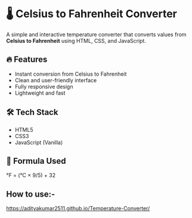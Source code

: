 # 🌡️ Celsius to Fahrenheit Converter

A simple and interactive temperature converter that converts values from **Celsius to Fahrenheit** using HTML, CSS, and JavaScript.

## 🔥 Features

- Instant conversion from Celsius to Fahrenheit
- Clean and user-friendly interface
- Fully responsive design
- Lightweight and fast

## 🛠️ Tech Stack

- HTML5  
- CSS3  
- JavaScript (Vanilla)

## 🚀 Formula Used
°F = (°C × 9/5) + 32

## How to use:-
https://adityakumar2511.github.io/Temperature-Converter/
